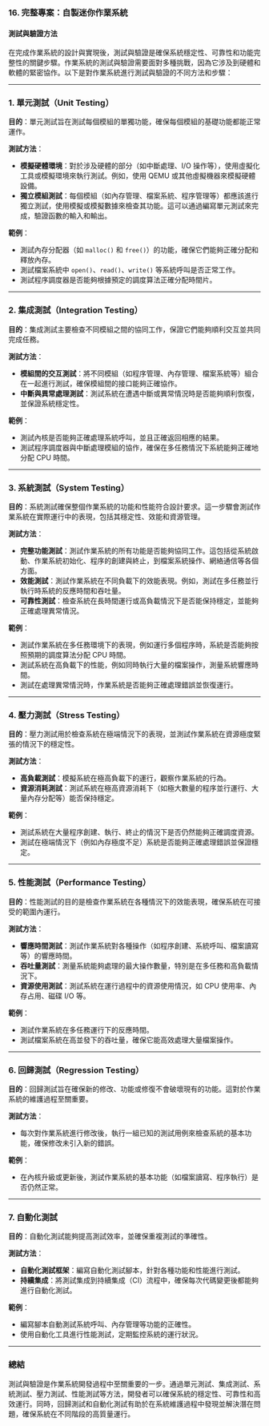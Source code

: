 ### 16. **完整專案：自製迷你作業系統**

#### 測試與驗證方法

在完成作業系統的設計與實現後，測試與驗證是確保系統穩定性、可靠性和功能完整性的關鍵步驟。作業系統的測試與驗證需要面對多種挑戰，因為它涉及到硬體和軟體的緊密協作。以下是對作業系統進行測試與驗證的不同方法和步驟：

---

### 1. **單元測試（Unit Testing）**

**目的**：單元測試旨在測試每個模組的單獨功能，確保每個模組的基礎功能都能正常運作。

**測試方法**：
- **模擬硬體環境**：對於涉及硬體的部分（如中斷處理、I/O 操作等），使用虛擬化工具或模擬環境來執行測試。例如，使用 QEMU 或其他虛擬機器來模擬硬體設備。
- **獨立模組測試**：每個模組（如內存管理、檔案系統、程序管理等）都應該進行獨立測試，使用模擬或模擬數據來檢查其功能。這可以通過編寫單元測試來完成，驗證函數的輸入和輸出。

**範例**：
- 測試內存分配器（如 `malloc()` 和 `free()`）的功能，確保它們能夠正確分配和釋放內存。
- 測試檔案系統中 `open()`、`read()`、`write()` 等系統呼叫是否正常工作。
- 測試程序調度器是否能夠根據預定的調度算法正確分配時間片。

---

### 2. **集成測試（Integration Testing）**

**目的**：集成測試主要檢查不同模組之間的協同工作，保證它們能夠順利交互並共同完成任務。

**測試方法**：
- **模組間的交互測試**：將不同模組（如程序管理、內存管理、檔案系統等）組合在一起進行測試，確保模組間的接口能夠正確協作。
- **中斷與異常處理測試**：測試系統在遭遇中斷或異常情況時是否能夠順利恢復，並保證系統穩定性。

**範例**：
- 測試內核是否能夠正確處理系統呼叫，並且正確返回相應的結果。
- 測試程序調度器與中斷處理模組的協作，確保在多任務情況下系統能夠正確地分配 CPU 時間。

---

### 3. **系統測試（System Testing）**

**目的**：系統測試確保整個作業系統的功能和性能符合設計要求。這一步驟會測試作業系統在實際運行中的表現，包括其穩定性、效能和資源管理。

**測試方法**：
- **完整功能測試**：測試作業系統的所有功能是否能夠協同工作。這包括從系統啟動、作業系統初始化、程序的創建與終止，到檔案系統操作、網絡通信等各個方面。
- **效能測試**：測試作業系統在不同負載下的效能表現。例如，測試在多任務並行執行時系統的反應時間和吞吐量。
- **可靠性測試**：檢查系統在長時間運行或高負載情況下是否能保持穩定，並能夠正確處理異常情況。

**範例**：
- 測試作業系統在多任務環境下的表現，例如運行多個程序時，系統是否能夠按照預期的調度算法分配 CPU 時間。
- 測試系統在高負載下的性能，例如同時執行大量的檔案操作，測量系統響應時間。
- 測試在處理異常情況時，作業系統是否能夠正確處理錯誤並恢復運行。

---

### 4. **壓力測試（Stress Testing）**

**目的**：壓力測試用於檢查系統在極端情況下的表現，並測試作業系統在資源極度緊張的情況下的穩定性。

**測試方法**：
- **高負載測試**：模擬系統在極高負載下的運行，觀察作業系統的行為。
- **資源消耗測試**：測試系統在極高資源消耗下（如極大數量的程序並行運行、大量內存分配等）能否保持穩定。

**範例**：
- 測試系統在大量程序創建、執行、終止的情況下是否仍然能夠正確調度資源。
- 測試在極端情況下（例如內存極度不足）系統是否能夠正確處理錯誤並保證穩定。

---

### 5. **性能測試（Performance Testing）**

**目的**：性能測試的目的是檢查作業系統在各種情況下的效能表現，確保系統在可接受的範圍內運行。

**測試方法**：
- **響應時間測試**：測試作業系統對各種操作（如程序創建、系統呼叫、檔案讀寫等）的響應時間。
- **吞吐量測試**：測量系統能夠處理的最大操作數量，特別是在多任務和高負載情況下。
- **資源使用測試**：測試系統在運行過程中的資源使用情況，如 CPU 使用率、內存占用、磁碟 I/O 等。

**範例**：
- 測試作業系統在多任務運行下的反應時間。
- 測試檔案系統在高並發下的吞吐量，確保它能高效處理大量檔案操作。

---

### 6. **回歸測試（Regression Testing）**

**目的**：回歸測試旨在確保新的修改、功能或修復不會破壞現有的功能。這對於作業系統的維護過程至關重要。

**測試方法**：
- 每次對作業系統進行修改後，執行一組已知的測試用例來檢查系統的基本功能，確保修改未引入新的錯誤。

**範例**：
- 在內核升級或更新後，測試作業系統的基本功能（如檔案讀寫、程序執行）是否仍然正常。

---

### 7. **自動化測試**

**目的**：自動化測試能夠提高測試效率，並確保重複測試的準確性。

**測試方法**：
- **自動化測試框架**：編寫自動化測試腳本，針對各種功能和性能進行測試。
- **持續集成**：將測試集成到持續集成（CI）流程中，確保每次代碼變更後都能夠進行自動化測試。

**範例**：
- 編寫腳本自動測試系統呼叫、內存管理等功能的正確性。
- 使用自動化工具進行性能測試，定期監控系統的運行狀況。

---

### 總結

測試與驗證是作業系統開發過程中至關重要的一步。通過單元測試、集成測試、系統測試、壓力測試、性能測試等方法，開發者可以確保系統的穩定性、可靠性和高效運行。同時，回歸測試和自動化測試有助於在系統維護過程中發現並解決潛在問題，確保系統在不同階段的高質量運行。